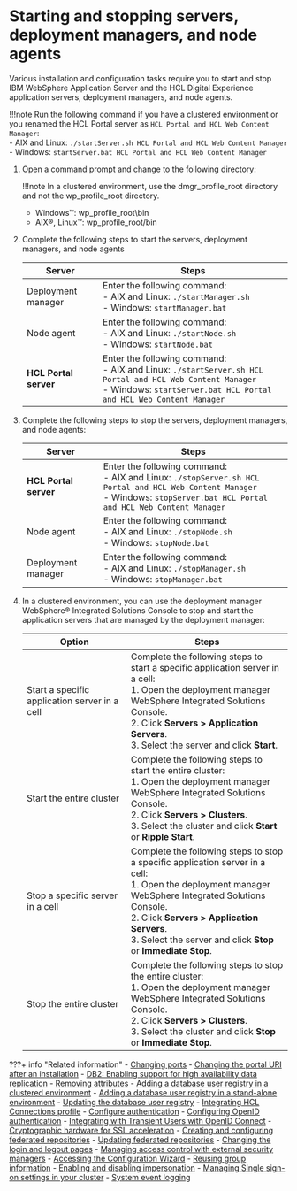 # Starting and stopping servers, deployment managers, and node agents

Various installation and configuration tasks require you to start and stop IBM WebSphere Application Server and the HCL Digital Experience application servers, deployment managers, and node agents.

!!!note
    Run the following command if you have a clustered environment or you renamed the HCL Portal server as `HCL Portal and HCL Web Content Manager`: <br> -   AIX and Linux: `./startServer.sh HCL Portal and HCL Web Content Manager` <br> -   Windows: `startServer.bat HCL Portal and HCL Web Content Manager`

1.  Open a command prompt and change to the following directory:
    
    !!!note
        In a clustered environment, use the dmgr_profile_root directory and not the wp_profile_root directory.
    
    -   Windows™: wp_profile_root\bin
    -   AIX®, Linux™: wp_profile_root/bin

2.  Complete the following steps to start the servers, deployment managers, and node agents

    |Server|Steps|
    |------|-----|
    |Deployment manager|Enter the following command: <br>   -   AIX and Linux: `./startManager.sh`<br> -   Windows: `startManager.bat`|
    |Node agent|Enter the following command:  <br>  -   AIX and Linux: `./startNode.sh`<br> -   Windows: `startNode.bat`|
    |**HCL Portal server**|Enter the following command: <br> -   AIX and Linux: `./startServer.sh HCL Portal and HCL Web Content Manager` <br> -   Windows: `startServer.bat HCL Portal and HCL Web Content Manager`|

3.  Complete the following steps to stop the servers, deployment managers, and node agents:

    |Server|Steps|
    |------|-----|
    |**HCL Portal server**|Enter the following command:<br> -   AIX and Linux: `./stopServer.sh HCL Portal and HCL Web Content Manager`<br> -   Windows: `stopServer.bat HCL Portal and HCL Web Content Manager`|
    |Node agent|Enter the following command:  <br> -   AIX and Linux: `./stopNode.sh`<br> -   Windows: `stopNode.bat`|
    |Deployment manager|Enter the following command: <br> -   AIX and Linux: `./stopManager.sh`<br>  -   Windows: `stopManager.bat`|

4.  In a clustered environment, you can use the deployment manager WebSphere® Integrated Solutions Console to stop and start the application servers that are managed by the deployment manager:

    |Option|Steps|
    |------|-----|
    |Start a specific application server in a cell|Complete the following steps to start a specific application server in a cell: <br>   1.  Open the deployment manager WebSphere Integrated Solutions Console.<br> 2.  Click **Servers > Application Servers**.<br> 3.  Select the server and click **Start**.|
    |Start the entire cluster|Complete the following steps to start the entire cluster: <br> 1.  Open the deployment manager WebSphere Integrated Solutions Console. <br> 2.  Click **Servers > Clusters**.<br> 3.  Select the cluster and click **Start** or **Ripple Start**.|
    |Stop a specific server in a cell|Complete the following steps to stop a specific application server in a cell:  <br> 1.  Open the deployment manager WebSphere Integrated Solutions Console.<br> 2.  Click **Servers > Application Servers**. <br> 3.  Select the server and click **Stop** or **Immediate Stop**.|
    |Stop the entire cluster|Complete the following steps to stop the entire cluster:  <br> 1.  Open the deployment manager WebSphere Integrated Solutions Console.<br> 2.  Click **Servers > Clusters**.<br> 3.  Select the cluster and click **Stop** or **Immediate Stop**.|

???+ info "Related information" 
    -   [Changing ports](../manage/port_chg.md)
    -   [Changing the portal URI after an installation](../manage/siteurl_cfg/changing_portal_uri_after_install/index.md)
    -   [DB2: Enabling support for high availability data replication](../manage/db_mgmt_sys/db2_hadr.md)
    -   [Removing attributes](../manage/security/people/authentication/user_registry/vmm_atts/remove_attr_def.md)
    -   [Adding a database user registry in a clustered environment](../manage/security/people/authentication/user_registry/db_user_registry/add_db_usr_reg_clus.md)
    -   [Adding a database user registry in a stand-alone environment](../manage/security/people/authentication/user_registry/db_user_registry/add_db_usr_reg_stdal.md)
    -   [Updating the database user registry](../manage/security/people/authentication/user_registry/update_user_registry/update_db_ureg.md)
    -   [Integrating HCL Connections profile](../../extend_dx/integration/connections/configuration/cfg_connections_features/i_coll_t_enable_lcprofile.md)
    -   [Configure authentication](../../extend_dx/integration/connections/configuration/cfg_connections_features/integrating_cnx_tags/i_coll_t_enable_lctags_auth.md)
    -   [Configuring OpenID authentication](../manage/security/people/authentication/integrate_oid/index.md)
    -   [Integrating with Transient Users with OpenID Connect](../manage/security/people/authentication/integrate_oid/index.md)
    -   [Cryptographic hardware for SSL acceleration](../manage/security/information/confidentiality/configuring_ssl/sec_pw_crypt.md)
    -   [Creating and configuring federated repositories](../manage/security/people/authentication/customer_user_repo/create_update_fed_repo/add_cur_fed.md)
    -   [Updating federated repositories](../manage/security/people/authentication/customer_user_repo/create_update_fed_repo/add_cur_fed.md)
    -   [Changing the login and logout pages](../manage/security/people/authentication/external_sec_mgmt/sec_chg_login.md)
    -   [Managing access control with external security managers](../manage/security/people/authentication/external_sec_mgmt/man_acc_ext.md)
    -   [Accessing the Configuration Wizard](../../deployment/manage/portal_admin_tools/cfg_wizard/configuration/cw_run.md)
    -   [Reusing group information](../manage/security/people/authorization/users_and_groups/reuse_group_info.md)
    -   [Enabling and disabling impersonation](../manage/security/people/authorization/users_and_groups/impersonation/impers_enable_disable.md)
    -   [Managing Single sign-on settings in your cluster](../manage/config_cluster/managing_cluster/manage_sso.md)
    -   [System event logging](../manage/troubleshooting/logging_and_tracing/adsyslog.md)
